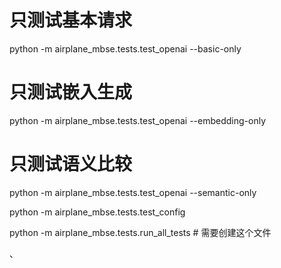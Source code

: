 # 只测试基本请求
python -m airplane_mbse.tests.test_openai --basic-only

# 只测试嵌入生成
python -m airplane_mbse.tests.test_openai --embedding-only

# 只测试语义比较
python -m airplane_mbse.tests.test_openai --semantic-only

python -m airplane_mbse.tests.test_config

python -m airplane_mbse.tests.run_all_tests  # 需要创建这个文件

、